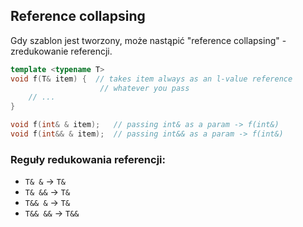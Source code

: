 ## Reference collapsing

Gdy szablon jest tworzony, może nastąpić "reference collapsing" - zredukowanie referencji.

```cpp
template <typename T>
void f(T& item) {  // takes item always as an l-value reference
                    // whatever you pass
    // ...
}

void f(int& & item);   // passing int& as a param -> f(int&)
void f(int&& & item);  // passing int&& as a param -> f(int&)
```

### Reguły redukowania referencji: <!-- .element: class="fragment fade-in" -->

* <!-- .element: class="fragment fade-in" --> <code>T& &</code> -> <code>T&</code>
* <!-- .element: class="fragment fade-in" --> <code>T& &&</code> -> <code>T&</code>
* <!-- .element: class="fragment fade-in" --> <code>T&& &</code> -> <code>T&</code>
* <!-- .element: class="fragment fade-in" --> <code>T&& &&</code> -> <code>T&&</code>
